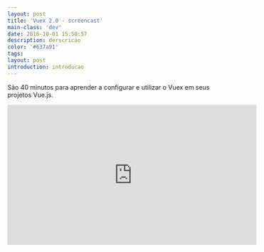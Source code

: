 ```yaml
---
layout: post
title: 'Vuex 2.0 - screencast'
main-class: 'dev'
date: 2016-10-01 15:50:57 
description: derscricao
color: '#637a91'
tags: 
layout: post
introduction: introducao
---
```


São 40 minutos para aprender a configurar e utilizar o Vuex em seus projetos Vue.js.

<iframe width="560" height="315" src="https://www.youtube.com/embed/BT1kKaZwPRs" frameborder="0" allowfullscreen></iframe>
